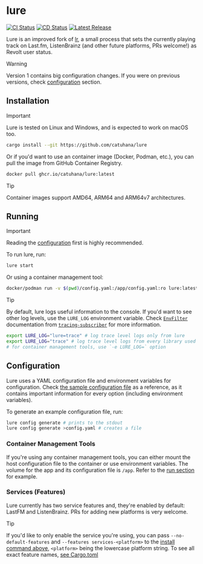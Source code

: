 # lure

[![CI Status](https://img.shields.io/github/actions/workflow/status/catuhana/lure/ci.yaml?style=flat-square&label=CI)](https://github.com/catuhana/lure/actions/workflows/ci.yaml)
[![CD Status](https://img.shields.io/github/actions/workflow/status/catuhana/lure/cd.yaml?style=flat-square&label=CD)](https://github.com/catuhana/lure/actions/workflows/cd.yaml)
[![Latest Release](https://img.shields.io/github/v/release/catuhana/lure?style=flat-square)](https://github.com/catuhana/lure/releases/latest)

Lure is an improved fork of [lr](https://codeberg.org/arslee07/lr), a small process that sets the currently playing track on Last.fm, ListenBrainz (and other future platforms, PRs welcome!) as Revolt user status.

> [!WARNING]
> Version 1 contains big configuration changes. If you were on previous versions, check [configuration](#configuration) section.

## Installation

> [!IMPORTANT]
> Lure is tested on Linux and Windows, and is expected to work on macOS too.

```sh
cargo install --git https://github.com/catuhana/lure
```

Or if you'd want to use an container image (Docker, Podman, etc.), you can pull the image from GitHub Container Registry.

```sh
docker pull ghcr.io/catuhana/lure:latest
```

> [!TIP]
> Container images support AMD64, ARM64 and ARM64v7 architectures.

## Running

> [!IMPORTANT]
> Reading the [configuration](#configuration) first is highly recommended.

To run lure, run:

```sh
lure start
```

Or using a container management tool:

```sh
docker/podman run -v $(pwd)/config.yaml:/app/config.yaml:ro lure:latest
```

> [!TIP]
> By default, lure logs useful information to the console. If you'd want to see other log levels, use the `LURE_LOG` environment variable. Check [`EnvFilter`](https://docs.rs/tracing-subscriber/latest/tracing_subscriber/filter/struct.EnvFilter.html) documentation from [`tracing-subscriber`](https://docs.rs/tracing-subscriber) for more information.
>
> ```sh
> export LURE_LOG="lure=trace" # log trace level logs only from lure
> export LURE_LOG="trace" # log trace level logs from every library used that supports it
> # for container management tools, use `-e LURE_LOG=` option
> ```

## Configuration

Lure uses a YAML configuration file and environment variables for configuration. Check [the sample configuration file](resources/config.sample.yaml) as a reference, as it contains important information for every option (including environment variables).

To generate an example configuration file, run:

```sh
lure config generate # prints to the stdout
lure config generate >config.yaml # creates a file
```

### Container Management Tools

If you're using any container management tools, you can either mount the host configuration file to the container or use environment variables. The volume for the app and its configuration file is `/app`. Refer to the [run section](#run) for example.

### Services (Features)

Lure currently has two service features and, they're enabled by default: LastFM and ListenBrainz. PRs for adding new platforms is very welcome.

> [!TIP]
> If you'd like to only enable the service you're using, you can pass `--no-default-features` and `--features services-<platform>` to the [install command above](#install), `<platform>` being the lowercase platform string. To see all exact feature names, [see Cargo.toml](Cargo.toml)
